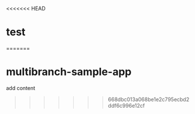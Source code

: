 <<<<<<< HEAD
# test
=======
# multibranch-sample-app

add content
>>>>>>> 668dbc013a068be1e2c795ecbd2ddf6c996e12cf
